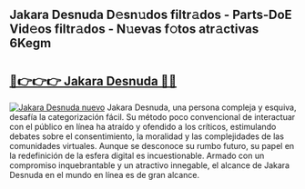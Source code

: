 ## Jakara Desnuda D𝚎sn𝚞dos filtr𝚊dos - Parts-DoE Vid𝚎os filtr𝚊dos - N𝚞evas f𝚘tos atr𝚊ctivas 6Kegm

# <h2><a href="http://mbcx2k.tromn.icu/?c=Jakara+Desnuda">🔗👉👉👉 Jakara Desnuda 🔗🔗</a></h2>

[![Jakara Desnuda nuevo](https://i.imgur.com/pEAQMta.gif)](http://mbcx2k.tromn.icu/?c=Jakara+Desnuda)
Jakara Desnuda, una persona compleja y esquiva, desafía la categorización fácil. Su método poco convencional de interactuar con el público en línea ha atraído y ofendido a los críticos, estimulando debates sobre el consentimiento, la moralidad y las complejidades de las comunidades virtuales. Aunque se desconoce su rumbo futuro, su papel en la redefinición de la esfera digital es incuestionable. Armado con un compromiso inquebrantable y un atractivo innegable, el alcance de Jakara Desnuda en el mundo en línea es de gran alcance.

